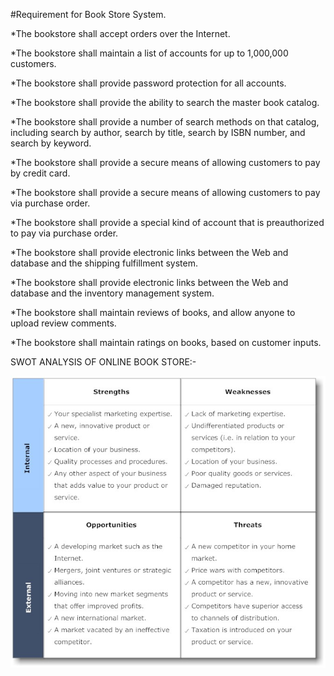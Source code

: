 #Requirement for Book Store System.

*The bookstore shall accept orders over the Internet.

*The bookstore shall maintain a list of accounts for up to 1,000,000 customers.

*The bookstore shall provide password protection for all accounts.

*The bookstore shall provide the ability to search the master book catalog.

*The bookstore shall provide a number of search methods on that catalog, including search by author, search by title, search by ISBN number, and search by keyword.

*The bookstore shall provide a secure means of allowing customers to pay by credit card.

*The bookstore shall provide a secure means of allowing customers to pay via purchase order.

*The bookstore shall provide a special kind of account that is preauthorized to pay via purchase order.

*The bookstore shall provide electronic links between the Web and database and the shipping fulfillment system.

*The bookstore shall provide electronic links between the Web and database and the inventory management system.

*The bookstore shall maintain reviews of books, and allow anyone to upload review comments.

*The bookstore shall maintain ratings on books, based on customer inputs.




SWOT ANALYSIS OF ONLINE BOOK STORE:-

![](SWOT.JPG)
